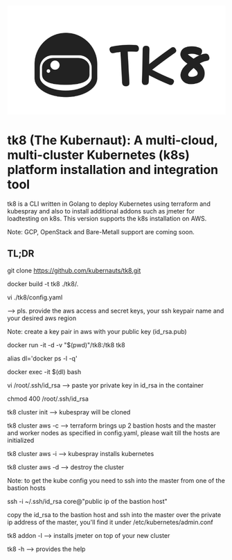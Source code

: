![Screenshot](tk8.png)
# tk8 (The Kubernaut): A multi-cloud, multi-cluster Kubernetes (k8s) platform installation and integration tool

tk8 is a CLI written in Golang to deploy Kubernetes using terraform and kubespray and also to install additional addons such as jmeter for loadtesting on k8s.
This version supports the k8s installation on AWS.

Note: GCP, OpenStack and Bare-Metall support are coming soon.

## TL;DR

git clone https://github.com/kubernauts/tk8.git

docker build -t tk8 ./tk8/.

vi ./tk8/config.yaml

--> pls. provide the aws access and secret keys, your ssh keypair name and your desired aws region

Note: create a key pair in aws with your public key (id_rsa.pub)

docker run -it -d -v "$(pwd)"/tk8:/tk8 tk8

alias dl='docker ps -l -q'

docker exec -it $(dl) bash

vi /root/.ssh/id_rsa --> paste yor private key in id_rsa in the container

chmod 400 /root/.ssh/id_rsa

tk8 cluster init
--> kubespray will be cloned

tk8 cluster aws -c
--> terraform brings up 2 bastion hosts and the master and worker nodes as specified in config.yaml, please wait till the hosts are initialized

tk8 cluster aws -i
--> kubespray installs kubernetes

tk8 cluster aws -d
--> destroy the cluster

Note: to get the kube config you need to ssh into the master from one of the bastion hosts 

ssh -i ~/.ssh/id_rsa core@"public ip of the bastion host"

copy the id_rsa to the bastion host and ssh into the master over the private ip address of the master, you'll find it under /etc/kubernetes/admin.conf

tk8 addon -l
--> installs jmeter on top of your new cluster

tk8 -h
--> provides the help



